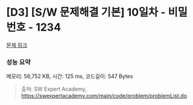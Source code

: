 # [D3] [S/W 문제해결 기본] 10일차 - 비밀번호 - 1234 

[문제 링크](https://swexpertacademy.com/main/code/problem/problemDetail.do?contestProbId=AV14_DEKAJcCFAYD) 

### 성능 요약

메모리: 56,752 KB, 시간: 125 ms, 코드길이: 547 Bytes



> 출처: SW Expert Academy, https://swexpertacademy.com/main/code/problem/problemList.do